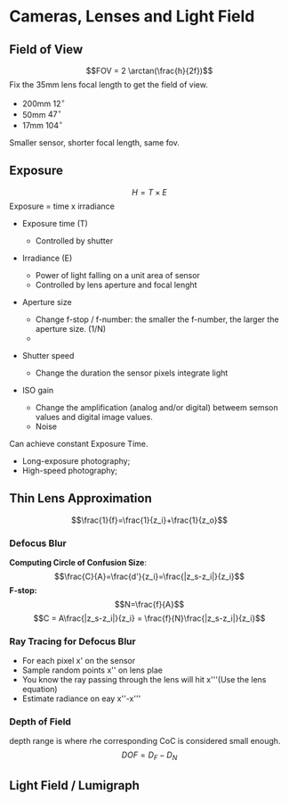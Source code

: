 # Cameras, Lenses and Light Field
## Field of View
$$FOV = 2 \arctan(\frac{h}{2f})$$
Fix the 35mm lens focal length to get the field of view.
* 200mm $12^\circ$
* 50mm $47^\circ$
* 17mm $104^\circ$

Smaller sensor, shorter focal length, same fov.

## Exposure
$$H = T \times E$$
Exposure = time x irradiance

* Exposure time (T)
  * Controlled by shutter
* Irradiance (E)
  * Power of light falling on a unit area of sensor
  * Controlled by lens aperture and focal lenght

* Aperture size
  * Change f-stop / f-number: the smaller the f-number, the larger the aperture size. (1/N)
  * 
* Shutter speed
  *  Change the duration the sensor pixels integrate light
* ISO gain
  * Change the amplification (analog and/or digital) betweem semson values and digital image values.
  * Noise


Can achieve constant Exposure Time.
* Long-exposure photography;
* High-speed photography;

## Thin Lens Approximation
$$\frac{1}{f}=\frac{1}{z_i}+\frac{1}{z_o}$$

### Defocus Blur
**Computing Circle of Confusion Size**:
$$\frac{C}{A}=\frac{d'}{z_i}=\frac{|z_s-z_i|}{z_i}$$
**F-stop:**
$$N=\frac{f}{A}$$
$$C = A\frac{|z_s-z_i|}{z_i} = \frac{f}{N}\frac{|z_s-z_i|}{z_i}$$

### Ray Tracing for Defocus Blur
* For each pixel x' on the sensor
* Sample random points x'' on lens plae
* You know the ray passing through the lens will hit x'''(Use the lens equation)
* Estimate radiance on eay x''-x'''

### Depth of Field
depth range is where rhe corresponding CoC is considered small enough.
$$DOF = D_F - D_N$$

## Light Field / Lumigraph